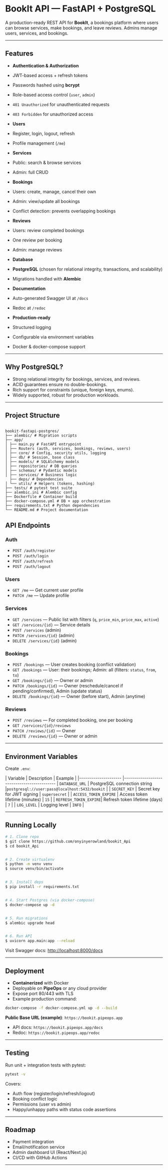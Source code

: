 # BookIt API — FastAPI + PostgreSQL

A production-ready REST API for **BookIt**, a bookings platform where users can browse services, make bookings, and leave reviews. Admins manage users, services, and bookings.

---

## Features


- **Authentication & Authorization**
- JWT-based access + refresh tokens
- Passwords hashed using **bcrypt**
- Role-based access control (`user`, `admin`)
- `401 Unauthorized` for unauthenticated requests
- `403 Forbidden` for unauthorized access


- **Users**
- Register, login, logout, refresh
- Profile management (`/me`)


- **Services**
- Public: search & browse services
- Admin: full CRUD


- **Bookings**
- Users: create, manage, cancel their own
- Admin: view/update all bookings
- Conflict detection: prevents overlapping bookings


- **Reviews**
- Users: review completed bookings
- One review per booking
- Admin: manage reviews


- **Database**
- **PostgreSQL** (chosen for relational integrity, transactions, and scalability)
- Migrations handled with **Alembic**


- **Documentation**
- Auto-generated Swagger UI at `/docs`
- Redoc at `/redoc`


- **Production-ready**
- Structured logging
- Configurable via environment variables
- Docker & docker-compose support


---


## Why PostgreSQL?


- Strong relational integrity for bookings, services, and reviews.
- ACID guarantees ensure no double-bookings.
- Rich support for constraints (unique, foreign keys, enums).
- Widely supported, robust for production workloads.


---

## Project Structure

```

bookit-fastapi-postgres/
├── alembic/ # Migration scripts
├── app/
│ ├── main.py # FastAPI entrypoint
│ ├── Routers (auth, services, bookings, reviews, users)
│ ├── core/ # Config, security utils, logging
│ ├── db/ # Session, base class
│ ├── models/ # SQLAlchemy models
│ ├── repositories/ # DB queries
│ ├── schemas/ # Pydantic models
│ ├── services/ # Business logic
  ├── deps/ # Dependencies
│ └── utils/ # Helpers (tokens, hashing)
├── tests/ # pytest test suite
├── alembic.ini # Alembic config
├── Dockerfile # Container build
├── docker-compose.yml # DB + app orchestration
├── requirements.txt # Python dependencies
└── README.md # Project documentation
```

## API Endpoints


### Auth
- `POST /auth/register`
- `POST /auth/login`
- `POST /auth/refresh`
- `POST /auth/logout`


### Users
- `GET /me` — Get current user profile
- `PATCH /me` — Update profile


### Services
- `GET /services` — Public list with filters (`q`, `price_min`, `price_max`, `active`)
- `GET /services/{id}` — Service details
- `POST /services` (admin)
- `PATCH /services/{id}` (admin)
- `DELETE /services/{id}` (admin)


### Bookings
- `POST /bookings` — User creates booking (conflict validation)
- `GET /bookings` — User: their bookings; Admin: all (filters: `status`, `from`, `to`)
- `GET /bookings/{id}` — Owner or admin
- `PATCH /bookings/{id}` — Owner (reschedule/cancel if pending/confirmed), Admin (update status)
- `DELETE /bookings/{id}` — Owner (before start), Admin (anytime)


### Reviews
- `POST /reviews` — For completed booking, one per booking
- `GET /services/{id}/reviews`
- `PATCH /reviews/{id}` — Owner
- `DELETE /reviews/{id}` — Owner or admin

---

## Environment Variables


Create `.env`:


| Variable              | Description                     | Example |
|---------------------  |--------------------------------------------
| `DATABASE_URL`        | PostgreSQL connection string    |`postgresql://user:pass@localhost:5432/bookit` |
| `SECRET_KEY`          | Secret key for JWT signing      | `supersecret` |
| `ACCESS_TOKEN_EXPIRE` | Access token lifetime (minutes) | `15` |
| `REFRESH_TOKEN_EXPIRE`| Refresh token lifetime (days)   | `7` |
| `LOG_LEVEL`           | Logging level                   | `INFO` |


---

## Running Locally


```bash
# 1. Clone repo
$ git clone https://github.com/onyinyerowland/bookit_Api
$ cd bookit_Api


# 2. Create virtualenv
$ python -m venv venv
$ source venv/bin/activate


# 3. Install deps
$ pip install -r requirements.txt


# 4. Start Postgres (via docker-compose)
$ docker-compose up -d


# 5. Run migrations
$ alembic upgrade head


# 6. Run API
$ uvicorn app.main:app --reload
```


Visit Swagger docs: [http://localhost:8000/docs](http://localhost:8000/docs)


---


## Deployment


- **Containerized** with Docker
- Deployable on **PipeOps** or any cloud provider
- Expose port 80/443 with TLS
- Example production command:


```bash
docker-compose -f docker-compose.yml up -d --build
```


**Public Base URL (example)**: `https://bookit.pipeops.app`


- API docs: `https://bookit.pipeops.app/docs`
- Redoc: `https://bookit.pipeops.app/redoc`


---


## Testing


Run unit + integration tests with pytest:


```bash
pytest -v
```


Covers:
- Auth flow (register/login/refresh/logout)
- Booking conflict logic
- Permissions (user vs admin)
- Happy/unhappy paths with status code assertions


---


## Roadmap
- Payment integration
- Email/notification service
- Admin dashboard UI (React/Next.js)
- CI/CD with GitHub Actions


---
